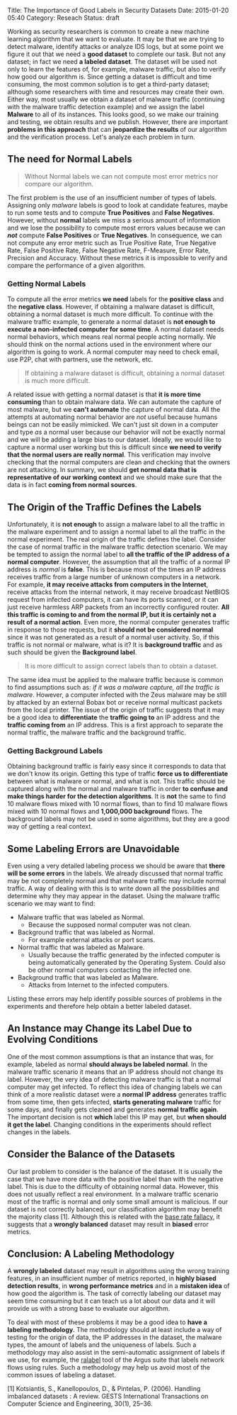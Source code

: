 Title: The Importance of Good Labels in Security Datasets
Date: 2015-01-20 05:40
Category: Reseach
Status: draft

Working as security researchers is common to create a new machine learning algorithm that we want to evaluate. It may be that we are trying to detect malware, identify attacks or analyze IDS logs, but at some point we figure it out that we need a **good dataset** to complete our task. But not any dataset; in fact we need **a labeled dataset**. The dataset will be used not only to learn the features of, for example, malware traffic, but also to verify how good our algorithm is. Since getting a dataset is difficult and time consuming, the most common solution is to get a third-party dataset; although some researchers with time and resources may create their own. Either way, most usually we obtain a dataset of malware traffic (continuing with the malware traffic detection example) and we assign the label **Malware** to all of its instances. This looks good, so we make our training and testing, we obtain results and we publish. However, there are important **problems in this approach** that can **jeopardize the results** of our algorithm and the verification process. Let's analyze each problem in turn.

## The need for Normal Labels
> Without Normal labels we can not compute most error metrics nor compare our algorithm.

The first problem is the use of an insufficient number of types of labels. Assigning only _malware_ labels is good to look at candidate features, maybe to run some tests and to compute **True Positives** and **False Negatives**. However, without **normal** labels we miss a serious amount of information and we lose the possibility to compute most errors values because we can _**not**_ compute **False Positives** or **True Negatives**. In consequence, we can not compute any error metric such as True Positive Rate, True Negative Rate, False Positive Rate, False Negative Rate, F-Measure, Error Rate, Precision and Accuracy. Without these metrics it is impossible to verify and compare the performance of a given algorithm. 


### Getting Normal Labels
To compute all the error metrics **we need** labels for the **positive class** and the **negative class**. However, if obtaining a malware dataset is difficult, obtaining a normal dataset is much more difficult. To continue with the malware traffic example, to generate a normal dataset is **not enough to execute a non-infected computer for some time**. A normal dataset needs normal behaviors, which means real normal people acting normally. We should think on the normal actions used in the environment where our algorithm is going to work. A normal computer may need to check email, use P2P, chat with partners, use the network, etc.  

> If obtaining a malware dataset is difficult, obtaining a normal dataset is much more difficult.

A related issue with getting a normal dataset is that **it is more time consuming** than to obtain malware data. We can automate the capture of most malware, but we **can't automate** the capture of normal data. All the attempts at automating normal behavior are _not_ useful because humans beings can not be easily mimicked. We can't just sit down in a computer and type _as_ a normal user because our behavior will not be exactly normal and we will be adding a large bias to our dataset. Ideally, we would like to capture a normal user working but this is difficult  since **we need to verify that the normal users are really normal**. This verification may involve checking that the normal computers are clean and checking that the owners are not attacking. In summary, we should **get normal data that is representative of our working context** and we should make sure that the data is in fact **coming from normal sources**.

## The Origin of the Traffic Defines the Labels 
Unfortunately, it is **not enough** to assign a malware label to all the traffic in the malware experiment and to assign a normal label to all the traffic in the normal experiment. The real origin of the traffic defines the label. Consider the case of normal traffic in the malware traffic detection scenario. We may be tempted to assign the normal label to **all the traffic of the IP address of a normal computer**. However, the assumption that all the traffic of a normal IP address is _normal_ is **false**. This is because most of the times an IP address receives traffic from a large number of unknown computers in a network. For example, **it may receive attacks from computers in the Internet**, receive attacks from the internal network, it may receive broadcast NetBIOS request from infected computers, it can have its ports scanned, or it can just receive harmless ARP packets from an incorrectly configured router. **All this traffic is coming to and from the normal IP, but it is certainly not a result of a normal action**. Even more, the normal computer generates traffic in response to those requests, but it **should not be considered normal** since it was not generated as a result of a normal user activity. So, if this traffic is not normal or malware, what is it? It is **background traffic** and as such should be given the **Background label**.

> It is more difficult to assign correct labels than to obtain a dataset.

The same idea must be applied to the malware traffic because is common to find assumptions such as: _if it was a malware capture, all the traffic is malware_. However, a computer infected with the Zeus malware may be still by attacked by an external Bobax bot or receive normal multicast packets from the local printer. The issue of the origin of traffic suggests that it may be a good idea to **differentiate** the **traffic going to** an IP address and the **traffic coming from** an IP address. This is a first approach to separate the normal traffic, the malware traffic and the background traffic.  

### Getting Background Labels
Obtaining background traffic is fairly easy since it corresponds to data that we don't know its origin. Getting this type of traffic **force us to differentiate** between what is malware or normal, and what is not. This traffic should be captured along with the normal and malware traffic in order **to confuse and make things harder for the detection algorithms**. It is **not** the same to find 10 malware flows mixed with 10 normal flows, than to find 10 malware flows mixed with 10 normal flows and **1,000,000 background** flows. The background labels may not be used in some algorithms, but they are a good way of getting a real context.

## Some Labeling Errors are Unavoidable 
Even using a very detailed labeling process we should be aware that **there will be some errors** in the labels. We already discussed that normal traffic may be not completely normal and that malware traffic may include normal traffic. A way of dealing with this is to write down all the possibilities and determine why they may appear in the dataset. Using the malware traffic scenario we may want to find:

- Malware traffic that was labeled as Normal.
    - Because the supposed normal computer was not clean.
- Background traffic that was labeled as Normal.
    - For example external attacks or port scans.
- Normal traffic that was labeled as Malware.
    - Usually because the traffic generated by the infected computer is being automatically generated by the Operating System. Could also be other normal computers contacting the infected one.
- Background traffic that was labeled as Malware.
    - Attacks from Internet to the infected computers.

Listing these errors may help identify possible sources of problems in the experiments and therefore help obtain a better labeled dataset.

## An Instance may Change its Label Due to Evolving Conditions
One of the most common assumptions is that an instance that was, for example, labeled as normal **should always be labeled normal**. In the malware traffic scenario it means that an IP address should not change its label. However, the very idea of detecting malware traffic is that a normal computer may get infected. To reflect this idea of changing labels we can think of a more realistic dataset were a **normal IP address** generates traffic from some time, then gets infected, **starts generating malware** traffic for some days, and finally gets cleaned and generates **normal traffic again**. The important decision is not **which** label this IP may get, but **when should it get the label**. Changing conditions in the experiments should reflect changes in the labels.

## Consider the Balance of the Datasets
Our last problem to consider is the balance of the dataset. It is usually the case that we have more data with the positive label than with the negative label. This is due to the difficulty of obtaining normal data. However, this does not usually reflect a real environment. In a malware traffic scenario most of the traffic is normal and only some small amount is malicious. If our dataset is not correctly balanced, our classification algorithm may benefit the majority class [1]. Although this is related with the [base rate fallacy](http://en.wikipedia.org/wiki/Base_rate_fallacy), it suggests that a **wrongly balanced** dataset may result in **biased** error metrics.

## Conclusion: A Labeling Methodology
A **wrongly labeled** dataset may result in algorithms using the wrong training features, in an insufficient number of metrics reported, in **highly biased detection results**, in **wrong performance metrics** and in a **mistaken idea** of how good the algorithm is. The task of correctly labeling our dataset may seem time consuming but it can teach us a lot about our data and it will provide us with a strong base to evaluate our algorithm. 

To deal with most of these problems it may be a good idea to **have a labeling methodology**. The methodology should at least include a way of testing for the origin of data, the IP addresses in the dataset, the malware types, the amount of labels and the uniqueness of labels. Such a methodology may also assist in the semi-automatic assignment of labels if we use, for example, the [ralabel](http://nsmwiki.org/Argus) tool of the Argus suite that labels network flows using rules. Such a methodology may help us avoid most of the common issues of labeling a dataset.


[1] Kotsiantis, S., Kanellopoulos, D., & Pintelas, P. (2006). Handling imbalanced datasets : A review. GESTS International Transactions on Computer Science and Engineering, 30(1), 25–36.

